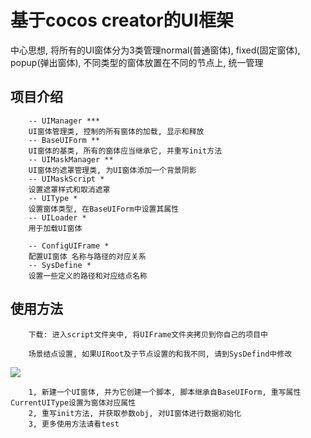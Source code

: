 # 基于cocos creator的UI框架
中心思想, 将所有的UI窗体分为3类管理normal(普通窗体), fixed(固定窗体), popup(弹出窗体), 不同类型的窗体放置在不同的节点上, 统一管理

## 项目介绍
        -- UIManager ***
        UI窗体管理类, 控制的所有窗体的加载, 显示和释放
        -- BaseUIForm **
        UI窗体的基类, 所有的窗体应当继承它, 并重写init方法
        -- UIMaskManager **
        UI窗体的遮罩管理类, 为UI窗体添加一个背景阴影
        -- UIMaskScript *
        设置遮罩样式和取消遮罩
        -- UIType *
        设置窗体类型, 在BaseUIForm中设置其属性
        -- UILoader *
        用于加载UI窗体

        -- ConfigUIFrame *
        配置UI窗体 名称与路径的对应关系
        -- SysDefine *
        设置一些定义的路径和对应结点名称


## 使用方法
        下载: 进入script文件夹中, 将UIFrame文件夹拷贝到你自己的项目中

        场景结点设置, 如果UIRoot及子节点设置的和我不同, 请到SysDefind中修改
![](https://github.com/kirikayakazuto/UIFrameWorld/blob/master/UIROOT_dist.png)

        1, 新建一个UI窗体, 并为它创建一个脚本, 脚本继承自BaseUIForm, 重写属性CurrentUIType设置为窗体对应属性
        2, 重写init方法, 并获取参数obj, 对UI窗体进行数据初始化
        3, 更多使用方法请看test








